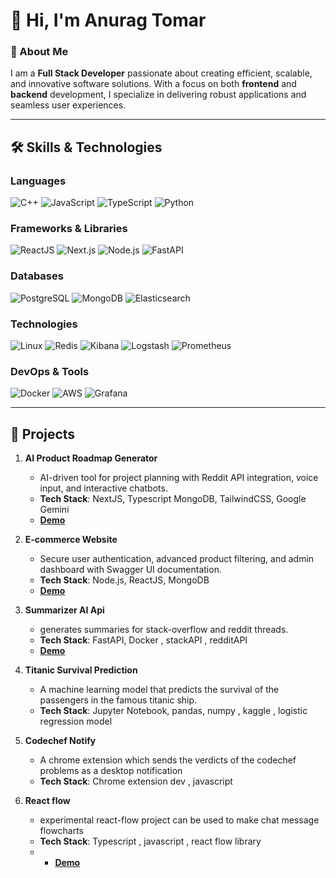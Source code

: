 # 👋 Hi, I'm Anurag Tomar

### 🚀 About Me
I am a **Full Stack Developer** passionate about creating efficient, scalable, and innovative software solutions. With a focus on both **frontend** and **backend** development, I specialize in delivering robust applications and seamless user experiences.

---

## 🛠️ Skills & Technologies

### Languages
![C++](https://img.shields.io/badge/C++-00599C?style=for-the-badge&logo=c%2B%2B&logoColor=white)
![JavaScript](https://img.shields.io/badge/JavaScript-F7DF1E?style=for-the-badge&logo=javascript&logoColor=black)
![TypeScript](https://img.shields.io/badge/TypeScript-3178C6?style=for-the-badge&logo=typescript&logoColor=white)
![Python](https://img.shields.io/badge/Python-3776AB?style=for-the-badge&logo=python&logoColor=white)

### Frameworks & Libraries
![ReactJS](https://img.shields.io/badge/ReactJS-61DAFB?style=for-the-badge&logo=react&logoColor=black)
![Next.js](https://img.shields.io/badge/Next.js-000000?style=for-the-badge&logo=nextdotjs&logoColor=white)
![Node.js](https://img.shields.io/badge/Node.js-339933?style=for-the-badge&logo=nodedotjs&logoColor=white)
![FastAPI](https://img.shields.io/badge/FastAPI-009688?style=for-the-badge&logo=fastapi&logoColor=white)

### Databases
![PostgreSQL](https://img.shields.io/badge/PostgreSQL-336791?style=for-the-badge&logo=postgresql&logoColor=white)
![MongoDB](https://img.shields.io/badge/MongoDB-47A248?style=for-the-badge&logo=mongodb&logoColor=white)
![Elasticsearch](https://img.shields.io/badge/Elasticsearch-005571?style=for-the-badge&logo=elasticsearch&logoColor=white)

### Technologies
![Linux](https://img.shields.io/badge/Linux-FCC624?style=for-the-badge&logo=linux&logoColor=black)
![Redis](https://img.shields.io/badge/Redis-DC382D?style=for-the-badge&logo=redis&logoColor=white)
![Kibana](https://img.shields.io/badge/Kibana-005571?style=for-the-badge&logo=kibana&logoColor=white)
![Logstash](https://img.shields.io/badge/Logstash-005571?style=for-the-badge&logo=logstash&logoColor=white)
![Prometheus](https://img.shields.io/badge/Prometheus-E6522C?style=for-the-badge&logo=prometheus&logoColor=white)

### DevOps & Tools
![Docker](https://img.shields.io/badge/Docker-2496ED?style=for-the-badge&logo=docker&logoColor=white)
![AWS](https://img.shields.io/badge/AWS-232F3E?style=for-the-badge&logo=amazonaws&logoColor=white)
![Grafana](https://img.shields.io/badge/Grafana-F46800?style=for-the-badge&logo=grafana&logoColor=white)

---

## 🌟 Projects

1. **AI Product Roadmap Generator**  
   - AI-driven tool for project planning with Reddit API integration, voice input, and interactive chatbots.  
   - **Tech Stack**: NextJS, Typescript MongoDB, TailwindCSS, Google Gemini  
   - **[Demo](https://makerhub.anutom.online/)**  

2. **E-commerce Website**  
   - Secure user authentication, advanced product filtering, and admin dashboard with Swagger UI documentation.  
   - **Tech Stack**: Node.js, ReactJS, MongoDB  
   - **[Demo](https://ecommerce-anutom20.onrender.com/)**  

3. **Summarizer AI Api**  
   - generates summaries for stack-overflow and reddit threads.  
   - **Tech Stack**: FastAPI, Docker , stackAPI , redditAPI
   - **[Demo](https://reddit-stack-latest-rkv5.onrender.com/docs)**   

4. **Titanic Survival Prediction**  
   - A machine learning model that predicts the survival of the passengers in the famous titanic ship.  
   - **Tech Stack**: Jupyter Notebook, pandas, numpy , kaggle , logistic regression model  

5. **Codechef Notify**  
   - A chrome extension which sends the verdicts of the codechef problems as a desktop notification
   - **Tech Stack**: Chrome extension dev , javascript
  
6. **React flow**  
   - experimental react-flow project can be used to make chat message flowcharts
   - **Tech Stack**: Typescript , javascript , react flow library
   - - **[Demo](https://react-flow-project-3dcn.vercel.app/)**  
  
